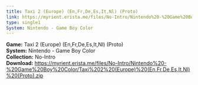 ```yaml
---
title: Taxi 2 (Europe) (En,Fr,De,Es,It,Nl) (Proto)
link: https://myrient.erista.me/files/No-Intro/Nintendo%20-%20Game%20Boy%20Color/Taxi%202%20(Europe)%20(En,Fr,De,Es,It,Nl)%20(Proto).zip
type: single1
System: Nintendo - Game Boy Color
---
```

<b>Game:</b> Taxi 2 (Europe) (En,Fr,De,Es,It,Nl) (Proto)<br>
<b>System:</b> Nintendo - Game Boy Color<br>
<b>Collection:</b> No-Intro<br>
<b>Download:</b> https://myrient.erista.me/files/No-Intro/Nintendo%20-%20Game%20Boy%20Color/Taxi%202%20(Europe)%20(En,Fr,De,Es,It,Nl)%20(Proto).zip